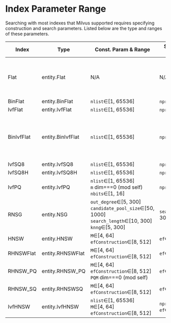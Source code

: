 # Index Parameter Range

Searching with most indexes that Milvus supported requires specifying construction and search parameters. Listed below are the type and ranges of these parameters.

<table class="index_limit">
	<thead>
	<tr>
		<th>Index</th>
		<th>Type</th>
		<th>Const. Param & Range</th>
		<th>Search Param & Range</th>
    <th>Note</th>
	</tr>
	</thead>
	<tbody>
	<tr>
		<td>Flat</td>
		<td>entity.Flat</td>
		<td>N/A</td>
		<td>N/A</td>
 		<td>No parameter is required for search with Flat.</td>
	</tr>
	<tr>
		<td>BinFlat</td>
		<td>entity.BinFlat</td>
		<td><code>nlist</code>&isin;[1, 65536]</td>
		<td><code>nprobe</code>&isin;[1, <code>nlist</code>]</td>
		<td>&nbsp;</td>
	</tr>
	<tr>
		<td>IvfFlat</td>
		<td>entity.IvfFlat</td>
		<td><code>nlist</code>&isin;[1, 65536]</td>
		<td><code>nprobe</code>&isin;[1, <code>nlist</code>]</td>
		<td>&nbsp;</td>
	</tr>
	<tr>
		<td>BinIvfFlat</td>
		<td>entity.BinIvfFlat</td>
		<td><code>nlist</code>&isin;[1, 65536]</td>
		<td><code>nprobe</code>&isin;[1, <code>nlist</code>]</td>
		<td>BinIvfFlat will be supported in upcoming version of Milvus.</td>
	</tr>
	<tr>
		<td>IvfSQ8</td>
		<td>entity.IvfSQ8</td>
		<td><code>nlist</code>&isin;[1, 65536]</td>
		<td><code>nprobe</code>&isin;[1, <code>nlist</code>]</td>
		<td>&nbsp;</td>
	</tr>
	<tr>
		<td>IvfSQ8H</td>
		<td>entity.IvfSQ8H</td>
		<td><code>nlist</code>&isin;[1, 65536]</td>
		<td><code>nprobe</code>&isin;[1, <code>nlist</code>]</td>
		<td>&nbsp;</td>
	</tr>
	<tr>
		<td>IvfPQ</td>
		<td>entity.IvfPQ</td>
		<td><code>nlist</code>&isin;[1, 65536]<br/><code>m</code> dim===0 (mod self)<br/><code>nbits</code>&isin;[1, 16]</td>
		<td><code>nprobe</code>&isin;[1, <code>nlist</code>]</td>
		<td>&nbsp;</td>
	</tr>
	<tr>
		<td>RNSG</td>
		<td>entity.NSG</td>
		<td><code>out_degree</code>&isin;[5, 300]<br/><code>candidate_pool_size</code>&isin;[50, 1000]<br/><code>search_length</code>&isin;[10, 300]<br/><code>knng</code>&isin;[5, 300]</td>
		<td><code>search_length</code>&isin;[10, 300]</td>
		<td>&nbsp;</td>
	</tr>
	<tr>
		<td>HNSW</td>
		<td>entity.HNSW</td>
		<td><code>M</code>&isin;[4, 64]<br/><code>efConstruction</code>&isin;[8, 512]</td>
		<td><code>ef</code>&isin;[topK, 32768]</td>
		<td>&nbsp;</td>
	</tr>
	<tr>
		<td>RHNSWFlat</td>
		<td>entity.RHNSWFlat</td>
		<td><code>M</code>&isin;[4, 64]<br/><code>efConstruction</code>&isin;[8, 512]</td>
		<td><code>ef</code>&isin;[topK, 32768]</td>
		<td>&nbsp;</td>
	</tr>
	<tr>
		<td>RHNSW_PQ</td>
		<td>entity.RHNSW_PQ</td>
		<td><code>M</code>&isin;[4, 64]<br/><code>efConstruction</code>&isin;[8, 512]<br/><code>PQM</code> dim===0 (mod self)</td>
		<td><code>ef</code>&isin;[topK, 32768]</td>
		<td>&nbsp;</td>
	</tr>
	<tr>
		<td>RHNSW_SQ</td>
		<td>entity.RHNSWSQ</td>
		<td><code>M</code>&isin;[4, 64]<br/><code>efConstruction</code>&isin;[8, 512]</td>
		<td><code>ef</code>&isin;[topK, 32768]</td>
		<td>&nbsp;</td>
	</tr>
	<tr>
		<td>IvfHNSW</td>
		<td>entity.IvfHNSW</td>
		<td><code>nlist</code>&isin;[1, 65536]<br/><code>M</code>&isin;[4, 64]<br/><code>efConstruction</code>&isin;[8, 512]</td>
		<td><code>nprobe</code>&isin;[1, <code>nlist</code>]<br/><code>ef</code>&isin;[topK, 32768]</td>
		<td>&nbsp;</td>
	</tr>
	</tbody>
</table>

